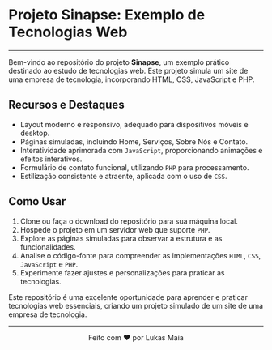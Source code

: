 # Projeto Sinapse: Exemplo de Tecnologias Web

---

Bem-vindo ao repositório do projeto **Sinapse**, um exemplo prático destinado ao estudo de tecnologias web. Este projeto simula um site de uma empresa de tecnologia, incorporando HTML, CSS, JavaScript e PHP.

## Recursos e Destaques

- Layout moderno e responsivo, adequado para dispositivos móveis e desktop.
- Páginas simuladas, incluindo Home, Serviços, Sobre Nós e Contato.
- Interatividade aprimorada com ```JavaScript```, proporcionando animações e efeitos interativos.
- Formulário de contato funcional, utilizando ```PHP``` para processamento.
- Estilização consistente e atraente, aplicada com o uso de ```CSS```.

## Como Usar

1. Clone ou faça o download do repositório para sua máquina local.
2. Hospede o projeto em um servidor web que suporte ```PHP```.
3. Explore as páginas simuladas para observar a estrutura e as funcionalidades.
4. Analise o código-fonte para compreender as implementações ```HTML```, ```CSS```, ```JavaScript``` e ```PHP```.
5. Experimente fazer ajustes e personalizações para praticar as tecnologias.


Este repositório é uma excelente oportunidade para aprender e praticar tecnologias web essenciais, criando um projeto simulado de um site de uma empresa de tecnologia.

---

<p align="center">
  Feito com ❤️ por Lukas Maia
</p>
